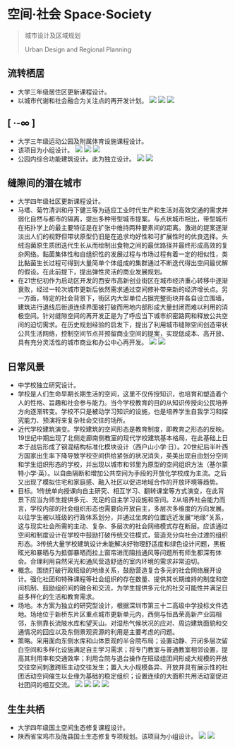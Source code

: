 # 空间·社会 Space·Society
> 城市设计及区域规划
> 
> Urban Design and Regional Planning
## 流转栖居
- 大学三年级居住区更新课程设计。
- 以城市代谢和社会融合为关注点的再开发计划。
![](FOLIOPICS\folio9.jpg)
![](FOLIOPICS\folio10.jpg)
![](FOLIOPICS\folio11.jpg)

## [ ·-∞ ]
- 大学三年级运动公园及附属体育设施课程设计。
- 该项目为小组设计。
![](FOLIOPICS\folio12.jpg)
![](FOLIOPICS\folio13.jpg)
![](FOLIOPICS\folio14.jpg)
- 公园内综合功能建筑设计。此为独立设计。
![](FOLIOPICS\folio15.jpg)
![](FOLIOPICS\folio16.jpg)

## 缝隙间的潜在城市
- 大学四年级社区更新课程设计。
- 马塔、菊竹清训和丹下健三等为适应工业时代生产和生活对高效交通的需求并弱化自然与都市的隔离，提出多种带型城市提案。与点状城市相比，带型城市在拓扑学上的最主要特征是在扩张中维持两种要素间的距离。激进的提案逐渐淡出人们的视野但带状原型仍旧是在追求均好性和可扩展性时的优良选择。头绒泡菌原生质团迭代生长从而绘制出食物之间的最优路径并最终形成高效的复杂网络。黏菌集体性和自组织性的发展过程与市场过程有着一定的相似性，类比黏菌生长过程可得到大量简单个体组成的集群通过不断迭代得出空间最优解的假设。在此前提下，提出弹性灵活的商业发展规划。
- 在21世纪初作为启动区开发的西安市高新创业街区在城市经济重心转移中逐渐衰败，经过一轮次城市更新后依然需求通过空间修补带来新的经济增长点。另一方面，特定的社会背景下，街区内大型单位占据完整街块并各自设立围墙，建筑进行退线后街道连续界面被打破而用地内部形成大量封闭而难以利用的消极空间。针对缝隙空间的再开发正是为了呼应当下城市织密路网和释放公共空间的迫切需求。在历史规划经验的启发下，提出了利用城市缝隙空间创造带状公共生活网络，控制空间节点并预留商业空间的提案，实现低成本、高开放、具有充分灵活性的城市商业和办公中心再开发。
![](FOLIOPICS\folio17.jpg)
![](FOLIOPICS\folio18.jpg)

## 日常风景
- 中学校独立研究设计。
- 学校是人们生命早期长期生活的空间，这里不仅传授知识，也培育和塑造着个人的性格、旨趣和社会参与能力。当今学校教育的目的从知识传授向公民培养方向逐渐转变。学校不只是被动学习知识的设施，也是培养学生自我学习和探究能力、预演将来复杂社会交往的场所。
- 近代学校建筑演变。学校建筑的空间形态是教育制度，即教育之形态的反映。19世纪中期出现了北侧走廊南侧教室的现代学校建筑基本格局，在此基础上日本于战后形成了钢混结构标准化模块设计（西户山小学·日）。20世纪后半叶西方国家出生率下降导致学校空间供给紧张的状况消失，英美出现自由划分空间和学生组织形态的学校，并出现以城市和邻里为原型的空间组织方法（基尔蒙特小学·英）。以自由隔断和增加公共空间为手段的开放化学校成为主流。之后又出现了模拟住宅和家庭感、融入社区以促进地域合作的开放环境等趋势。
- 目标。1传统单向授课向自主研究、相互学习、翻转课堂等方式演变，在此背景下应当为师生提供多元、充足的自主学习设施和空间。2从培养社会能力而言，学校内部的社会组织形态也需要向开放自主，多层次多维度的方向发展。以往学生被以班级的行政体系划分，并通过坐席的位置远近发展“地缘”关系，这与现实社会所需的主动、复杂、多层次的社会网络模式存在断层。应该通过空间和制度设计在学校中鼓励打破传统交往模式，营造充分向社会过渡的组织形态。3传统大量学校建筑设计未能解决好物理舒适度和绿色设计问题，黑板眩光和暴晒与为抵御暴晒而拉上窗帘进而阻挡通风等问题所有师生都深有体会。合理利用自然采光和通风营造舒适的室内环境的需求非常迫切。
- 概念。围绕打破行政班级的地缘关系，鼓励营造复合多元的社会网络展开设计。强化社团和特殊课程等社会组织的存在数量、提供其长期维持的制度和空间机制、鼓励组织间的融合和交流，为学生提供多元化的社交可能性并满足日益多样化的生活和教育需求。
- 场地。本方案为独立的研究型设计，根据深圳市第三十二高级中学投标文件选地。场地位于新桥东片区重点城市更新单元内，西侧与恒昌荣高新产业园相邻，东侧靠长流陂水库和望天山。对湿热气候状况的应对、周边建筑面貌和交通情况的回应以及东侧景观资源的利用是主要考虑的问题。
- 策略。采用面向东侧水库和山体景观的半合院布局；设置动静、开闭多层次留白空间和多样化设施满足自主学习需求；将专门教室与普通教室相邻设置，提高其利用率和交通效率；利用合院与退台操作在班级组团间形成大规模的开放交往空间刺激跨班主动交往发生；置入大小规模各异、开放并具有展示性的社团活动空间催生以业缘为基础的稳定组织；设置连续的大面积共用活动室促进社团间的相互交流。
![](FOLIOPICS\folio19.png)
![](FOLIOPICS\folio20.png)
![](FOLIOPICS\folio21.jpg)
![](FOLIOPICS\folio22.png)

## 生生共栖
- 大学四年级国土空间生态修复课程设计。
- 陕西省宝鸡市及陇县国土生态修复专项规划。该项目为小组设计。
![](FOLIOPICS\folio23.jpg)
![](FOLIOPICS\folio24.jpg)